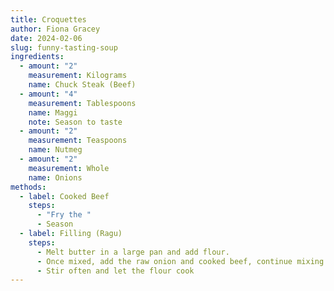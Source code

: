 ```yaml
---
title: Croquettes
author: Fiona Gracey
date: 2024-02-06
slug: funny-tasting-soup
ingredients:
  - amount: "2"
    measurement: Kilograms
    name: Chuck Steak (Beef)
  - amount: "4"
    measurement: Tablespoons
    name: Maggi
    note: Season to taste
  - amount: "2"
    measurement: Teaspoons
    name: Nutmeg
  - amount: "2"
    measurement: Whole
    name: Onions
methods:
  - label: Cooked Beef
    steps:
      - "Fry the "
      - Season
  - label: Filling (Ragu)
    steps:
      - Melt butter in a large pan and add flour.
      - Once mixed, add the raw onion and cooked beef, continue mixing.
      - Stir often and let the flour cook
---
```

